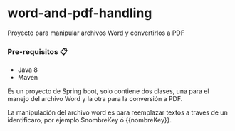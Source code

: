 # word-and-pdf-handling
Proyecto para manipular archivos Word y convertirlos a PDF

### Pre-requisitos 📋
* Java 8 
* Maven

Es un proyecto de Spring boot, solo contiene dos clases, una para el manejo del archivo Word y la otra para la conversión a PDF. 

La manipulación del archivo word es para reemplazar textos a traves de un identificaro, por ejemplo $nombreKey ó {{nombreKey}}.